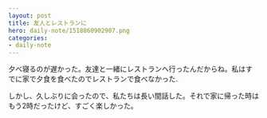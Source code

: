 ```yaml
---
layout: post
title: 友人とレストランに
hero: daily-note/1518860902907.png
categories:
- daily-note
---
```


夕べ寝るのが遅かった。友達と一緒にレストランへ行ったんだからね。私はすでに家で夕食を食べたのでレストランで食べなかった.

しかし、久しぶりに会ったので、私たちは長い間話した。それで家に帰った時はもう2時だったけど、すごく楽しかった。
